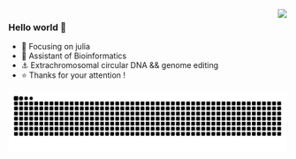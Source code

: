 


<img align="right" src="https://github-readme-stats.vercel.app/api?username=panxiaoguang&show_icons=true&icon_color=CE1D2D&text_color=718096&bg_color=ffffff&hide_title=true" />

### Hello world 👋

- :orange_book: Focusing on julia
- :hammer: Assistant of Bioinformatics
- :anchor: Extrachromosomal circular DNA && genome editing
- :star: Thanks for your attention !

<img align="center" src=https://raw.githubusercontent.com/panxiaoguang/panxiaoguang/output/github-contribution-grid-snake.svg />

